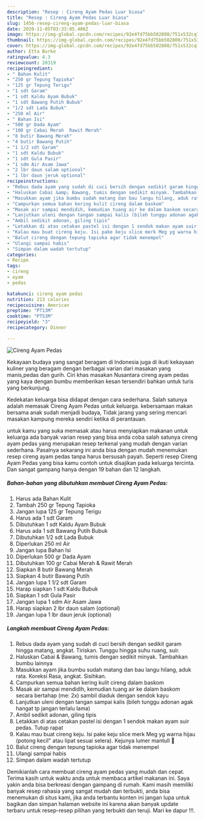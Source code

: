 ```yaml
---
description: "Resep : Cireng Ayam Pedas Luar biasa"
title: "Resep : Cireng Ayam Pedas Luar biasa"
slug: 1456-resep-cireng-ayam-pedas-luar-biasa
date: 2020-11-05T03:33:05.486Z
image: https://img-global.cpcdn.com/recipes/92e4fd75bb502808/751x532cq70/cireng-ayam-pedas-foto-resep-utama.jpg
thumbnail: https://img-global.cpcdn.com/recipes/92e4fd75bb502808/751x532cq70/cireng-ayam-pedas-foto-resep-utama.jpg
cover: https://img-global.cpcdn.com/recipes/92e4fd75bb502808/751x532cq70/cireng-ayam-pedas-foto-resep-utama.jpg
author: Etta Burke
ratingvalue: 4.3
reviewcount: 20319
recipeingredient:
- " Bahan Kulit"
- "250 gr Tepung Tapioka"
- "125 gr Tepung Terigu"
- "1 sdt Garam"
- "1 sdt Kaldu Ayam Bubuk"
- "1 sdt Bawang Putih Bubuk"
- "1/2 sdt Lada Bubuk"
- "250 ml Air"
- " Bahan Isi"
- "500 gr Dada Ayam"
- "100 gr Cabai Merah  Rawit Merah"
- "8 butir Bawang Merah"
- "4 butir Bawang Putih"
- "1 1/2 sdt Garam"
- "1 sdt Kaldu Bubuk"
- "1 sdt Gula Pasir"
- "1 sdm Air Asam Jawa"
- "2 lbr daun salam optional"
- "1 lbr daun jeruk optional"
recipeinstructions:
- "Rebus dada ayam yang sudah di cuci bersih dengan sedikit garam hingga matang, angkat. Tiriskan. Tunggu hingga suhu ruang, suir."
- "Haluskan Cabai &amp; Bawang, tumis dengan sedikit minyak. Tambahkan bumbu lainnya"
- "Masukkan ayam jika bumbu sudah matang dan bau langu hilang, aduk rata. Koreksi Rasa, angkat. Sisihkan."
- "Campurkan semua bahan kering kulit cireng dalam baskom"
- "Masak air sampai mendidih, kemudian tuang air ke dalam baskom secara bertahap (me: 2x) sambil diaduk dengan sendok kayu"
- "Lanjutkan uleni dengan tangan sampai kalis (bileh tunggu adonan agak hangat tp jangan terlalu lama)"
- "Ambil sedikit adonan, giling tipis"
- "Letakkan di atas cetakan pastel isi dengan 1 sendok makan ayam suir pedas. Tutup rapat"
- "Kalau mau buat cireng keju. Isi pake keju slice merk Meg yg warna hijau (potong kecil&#34; atau lipat sesuai selera). Kejunya lumer mantull 🤤"
- "Balut cireng dengan tepung tapioka agar tidak menempel"
- "Ulangi sampai habis"
- "Simpan dalam wadah tertutup"
categories:
- Recipe
tags:
- cireng
- ayam
- pedas

katakunci: cireng ayam pedas 
nutrition: 213 calories
recipecuisine: American
preptime: "PT13M"
cooktime: "PT53M"
recipeyield: "3"
recipecategory: Dinner

---
```



![Cireng Ayam Pedas](https://img-global.cpcdn.com/recipes/92e4fd75bb502808/751x532cq70/cireng-ayam-pedas-foto-resep-utama.jpg)

Kekayaan budaya yang sangat beragam di Indonesia juga di ikuti kekayaan kuliner yang beragam dengan berbagai varian dari masakan yang manis,pedas dan gurih. Ciri khas masakan Nusantara cireng ayam pedas yang kaya dengan bumbu memberikan kesan tersendiri bahkan untuk turis yang berkunjung.




Kedekatan keluarga bisa didapat dengan cara sederhana. Salah satunya adalah memasak Cireng Ayam Pedas untuk keluarga. kebersamaan makan bersama anak sudah menjadi budaya, Tidak jarang yang sering mencari masakan kampung mereka sendiri ketika di perantauan.

untuk kamu yang suka memasak atau harus menyiapkan makanan untuk keluarga ada banyak varian resep yang bisa anda coba salah satunya cireng ayam pedas yang merupakan resep terkenal yang mudah dengan varian sederhana. Pasalnya sekarang ini anda bisa dengan mudah menemukan resep cireng ayam pedas tanpa harus bersusah payah.
Seperti resep Cireng Ayam Pedas yang bisa kamu contoh untuk disajikan pada keluarga tercinta. Dan sangat gampang hanya dengan 19 bahan dan 12 langkah.


<!--inarticleads1-->

##### Bahan-bahan yang dibutuhkan membuat Cireng Ayam Pedas:

1. Harus ada  Bahan Kulit
1. Tambah 250 gr Tepung Tapioka
1. Jangan lupa 125 gr Tepung Terigu
1. Harus ada 1 sdt Garam
1. Dibutuhkan 1 sdt Kaldu Ayam Bubuk
1. Harus ada 1 sdt Bawang Putih Bubuk
1. Dibutuhkan 1/2 sdt Lada Bubuk
1. Diperlukan 250 ml Air
1. Jangan lupa  Bahan Isi
1. Diperlukan 500 gr Dada Ayam
1. Dibutuhkan 100 gr Cabai Merah &amp; Rawit Merah
1. Siapkan 8 butir Bawang Merah
1. Siapkan 4 butir Bawang Putih
1. Jangan lupa 1 1/2 sdt Garam
1. Harap siapkan 1 sdt Kaldu Bubuk
1. Siapkan 1 sdt Gula Pasir
1. Jangan lupa 1 sdm Air Asam Jawa
1. Harap siapkan 2 lbr daun salam (optional)
1. Jangan lupa 1 lbr daun jeruk (optional)




<!--inarticleads2-->

##### Langkah membuat  Cireng Ayam Pedas:

1. Rebus dada ayam yang sudah di cuci bersih dengan sedikit garam hingga matang, angkat. Tiriskan. Tunggu hingga suhu ruang, suir.
1. Haluskan Cabai &amp; Bawang, tumis dengan sedikit minyak. Tambahkan bumbu lainnya
1. Masukkan ayam jika bumbu sudah matang dan bau langu hilang, aduk rata. Koreksi Rasa, angkat. Sisihkan.
1. Campurkan semua bahan kering kulit cireng dalam baskom
1. Masak air sampai mendidih, kemudian tuang air ke dalam baskom secara bertahap (me: 2x) sambil diaduk dengan sendok kayu
1. Lanjutkan uleni dengan tangan sampai kalis (bileh tunggu adonan agak hangat tp jangan terlalu lama)
1. Ambil sedikit adonan, giling tipis
1. Letakkan di atas cetakan pastel isi dengan 1 sendok makan ayam suir pedas. Tutup rapat
1. Kalau mau buat cireng keju. Isi pake keju slice merk Meg yg warna hijau (potong kecil&#34; atau lipat sesuai selera). Kejunya lumer mantull 🤤
1. Balut cireng dengan tepung tapioka agar tidak menempel
1. Ulangi sampai habis
1. Simpan dalam wadah tertutup




Demikianlah cara membuat cireng ayam pedas yang mudah dan cepat. Terima kasih untuk waktu anda untuk membaca artikel makanan ini. Saya yakin anda bisa berkreasi dengan gampang di rumah. Kami masih memiliki banyak resep rahasia yang sangat mudah dan terbukti, anda bisa menemukan di situs kami, jika anda terbantu konten ini jangan lupa untuk bagikan dan simpan halaman website ini karena akan banyak update terbaru untuk resep-resep pilihan yang terbukti dan teruji. Mari ke dapur !!!. 
